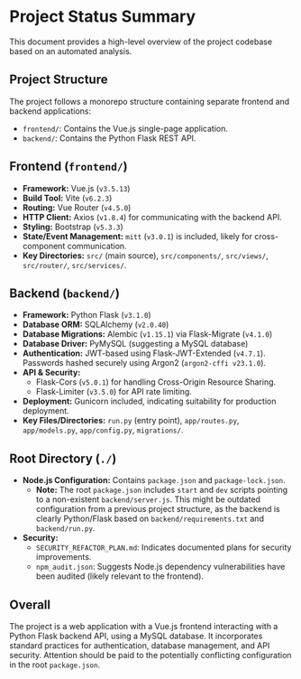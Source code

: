 # Project Status Summary

This document provides a high-level overview of the project codebase based on an automated analysis.

## Project Structure

The project follows a monorepo structure containing separate frontend and backend applications:

-   `frontend/`: Contains the Vue.js single-page application.
-   `backend/`: Contains the Python Flask REST API.

## Frontend (`frontend/`)

-   **Framework:** Vue.js (`v3.5.13`)
-   **Build Tool:** Vite (`v6.2.3`)
-   **Routing:** Vue Router (`v4.5.0`)
-   **HTTP Client:** Axios (`v1.8.4`) for communicating with the backend API.
-   **Styling:** Bootstrap (`v5.3.3`)
-   **State/Event Management:** `mitt` (`v3.0.1`) is included, likely for cross-component communication.
-   **Key Directories:** `src/` (main source), `src/components/`, `src/views/`, `src/router/`, `src/services/`.

## Backend (`backend/`)

-   **Framework:** Python Flask (`v3.1.0`)
-   **Database ORM:** SQLAlchemy (`v2.0.40`)
-   **Database Migrations:** Alembic (`v1.15.1`) via Flask-Migrate (`v4.1.0`)
-   **Database Driver:** PyMySQL (suggesting a MySQL database)
-   **Authentication:** JWT-based using Flask-JWT-Extended (`v4.7.1`). Passwords hashed securely using Argon2 (`argon2-cffi v23.1.0`).
-   **API & Security:**
    -   Flask-Cors (`v5.0.1`) for handling Cross-Origin Resource Sharing.
    -   Flask-Limiter (`v3.5.0`) for API rate limiting.
-   **Deployment:** Gunicorn included, indicating suitability for production deployment.
-   **Key Files/Directories:** `run.py` (entry point), `app/routes.py`, `app/models.py`, `app/config.py`, `migrations/`.

## Root Directory (`./`)

-   **Node.js Configuration:** Contains `package.json` and `package-lock.json`.
    -   **Note:** The root `package.json` includes `start` and `dev` scripts pointing to a non-existent `backend/server.js`. This might be outdated configuration from a previous project structure, as the backend is clearly Python/Flask based on `backend/requirements.txt` and `backend/run.py`.
-   **Security:**
    -   `SECURITY_REFACTOR_PLAN.md`: Indicates documented plans for security improvements.
    -   `npm_audit.json`: Suggests Node.js dependency vulnerabilities have been audited (likely relevant to the frontend).

## Overall

The project is a web application with a Vue.js frontend interacting with a Python Flask backend API, using a MySQL database. It incorporates standard practices for authentication, database management, and API security. Attention should be paid to the potentially conflicting configuration in the root `package.json`.
